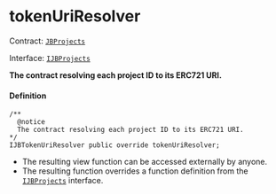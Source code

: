 # tokenUriResolver

Contract: [`JBProjects`](/dev/api/contracts/jbprojects/README.md)

Interface: [`IJBProjects`](/dev/api/interfaces/ijbprojects.md)

**The contract resolving each project ID to its ERC721 URI.**

#### Definition

```
/**
  @notice
  The contract resolving each project ID to its ERC721 URI.
*/
IJBTokenUriResolver public override tokenUriResolver;
```

- The resulting view function can be accessed externally by anyone.
- The resulting function overrides a function definition from the [`IJBProjects`](/dev/api/interfaces/ijbprojects.md) interface.
